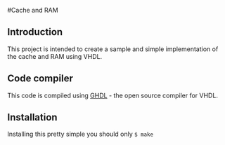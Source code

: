 #Cache and RAM  
## Introduction  
This project is intended to create a sample and simple implementation of the 
cache and RAM using VHDL.  
## Code compiler  
This code is compiled using [GHDL](https://github.com/tgingold/ghdl) - the open source 
compiler for VHDL.  
## Installation  
Installing this pretty simple you should only ```$ make``` 
